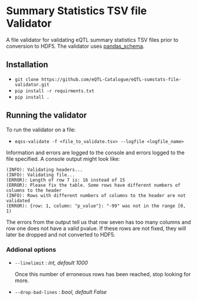 # Summary Statistics TSV file Validator

A file validator for validating eQTL summary statistics TSV files prior to conversion to HDF5. The validator uses [pandas_schema](https://tmiguelt.github.io/PandasSchema/). 

## Installation
- `git clone https://github.com/eQTL-Catalogue/eQTL-sumstats-file-validator.git`
- `pip install -r requirments.txt`
- `pip install .`

## Running the validator
To run the validator on a file:
- `eqss-validate -f <file_to_validate.tsv> --logfile <logfile_name>`

Information and errors are logged to the console and errors logged to the file specified. A console output might look like:
```
(INFO): Validating headers...
(INFO): Validating file...
(ERROR): Length of row 7 is: 16 instead of 15
(ERROR): Please fix the table. Some rows have different numbers of columns to the header
(INFO): Rows with different numbers of columns to the header are not validated
(ERROR): {row: 1, column: "p_value"}: "-99" was not in the range [0, 1)
```
The errors from the output tell us that row seven has too many columns and row one does not have a valid pvalue. If these rows are not fixed, they will later be dropped and not converted to HDF5. 

### Addional options
- `--linelimit` : _int, default 1000_

   Once this number of erroneous rows has been reached, stop looking for more.
- `--drop-bad-lines` : _bool, default False_
